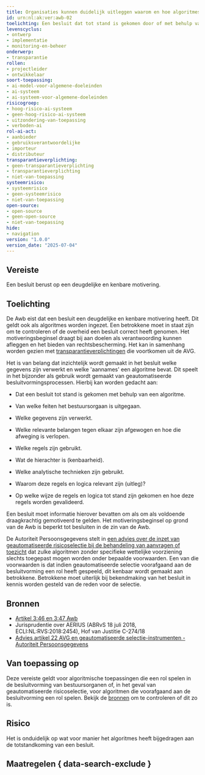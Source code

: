 ```yaml
---
title: Organisaties kunnen duidelijk uitleggen waarom en hoe algoritmes leiden tot een besluit
id: urn:nl:ak:ver:awb-02
toelichting: Een besluit dat tot stand is gekomen door of met behulp van een algoritme of AI-systeem, dient te berusten op een deugdelijke motivering.
levenscyclus:
- ontwerp
- implementatie
- monitoring-en-beheer
onderwerp:
- transparantie
rollen:
- projectleider
- ontwikkelaar
soort-toepassing:
- ai-model-voor-algemene-doeleinden
- ai-systeem
- ai-systeem-voor-algemene-doeleinden
risicogroep:
- hoog-risico-ai-systeem
- geen-hoog-risico-ai-systeem
- uitzondering-van-toepassing
- verboden-ai
rol-ai-act:
- aanbieder
- gebruiksverantwoordelijke
- importeur
- distributeur
transparantieverplichting:
- geen-transparantieverplichting
- transparantieverplichting
- niet-van-toepassing
systeemrisico:
- systeemrisico
- geen-systeemrisico
- niet-van-toepassing
open-source:
- open-source
- geen-open-source
- niet-van-toepassing
hide:
- navigation
version: "1.0.0"
version_date: "2025-07-04"
---
```


<!-- tags -->
## Vereiste
Een besluit berust op een deugdelijke en kenbare motivering.

## Toelichting
De Awb eist dat een besluit een deugdelijke en kenbare motivering heeft. Dit geldt ook als algoritmes worden ingezet. Een betrokkene moet in staat zijn om te controleren of de overheid een besluit correct heeft genomen. Het motiveringsbeginsel draagt bij aan doelen als verantwoording kunnen afleggen en het bieden van rechtsbescherming. Het kan in samenhang worden gezien met [transparantieverplichtingen](avg-07-transparantie-bij-verwerken-persoonsgegevens.md) die voortkomen uit de AVG.

Het is van belang dat inzichtelijk wordt gemaakt in het besluit welke gegevens zijn verwerkt en welke 'aannames' een algoritme bevat. Dit speelt in het bijzonder als gebruik wordt gemaakt van geautomatiseerde besluitvormingsprocessen. Hierbij kan worden gedacht aan:

- Dat een besluit tot stand is gekomen met behulp van een algoritme.

- Van welke feiten het bestuursorgaan is uitgegaan.

- Welke gegevens zijn verwerkt.

- Welke relevante belangen tegen elkaar zijn afgewogen en hoe die afweging is verlopen.

- Welke regels zijn gebruikt.

- Wat de hierachter is (kenbaarheid).

- Welke analytische technieken zijn gebruikt.

- Waarom deze regels en logica relevant zijn (uitleg)?

- Op welke wijze de regels en logica tot stand zijn gekomen en hoe deze regels worden gevalideerd.

Een besluit moet informatie hierover bevatten om als om als voldoende draagkrachtig gemotiveerd te gelden.
Het motiveringsbeginsel op grond van de Awb is beperkt tot besluiten in de zin van de Awb.

De Autoriteit Persoonsgegevens stelt in [een advies over de inzet van geautomatiseerde risicoselectie bij de behandeling van aanvragen of toezicht](https://www.autoriteitpersoonsgegevens.nl/documenten/advies-geautomatiseerde-besluitvorming) dat zulke algoritmen zonder specifieke wettelijke voorziening slechts toegepast mogen worden onder bepaalde voorwaarden. Een van die voorwaarden is dat indien geautomatiseerde selectie voorafgaand aan de besluitvorming een rol heeft gespeeld, dit kenbaar wordt gemaakt aan betrokkene. Betrokkene moet uiterlijk bij bekendmaking van het besluit in kennis worden gesteld van de reden voor de selectie.

## Bronnen
- [Artikel 3:46 en 3:47 Awb](https://wetten.overheid.nl/BWBR0005537/2024-09-01/#Hoofdstuk3_Afdeling3.7_Artikel3:46)
- Jurisprudentie over AERIUS (ABRvS 18 juli 2018, ECLI:NL:RVS:2018:2454), Hof van Justitie C-274/18
- [Advies artikel 22 AVG en geautomatiseerde selectie-instrumenten - Autoriteit Persoonsgegevens](https://www.autoriteitpersoonsgegevens.nl/documenten/advies-geautomatiseerde-besluitvorming)

## Van toepassing op
Deze vereiste geldt voor algoritmische toepassingen die een rol spelen in de besluitvorming van bestuursorganen of, in het geval van geautomatiseerde risicoselectie, voor algoritmen die voorafgaand aan de besluitvorming een rol spelen. Bekijk de [bronnen](https://minbzk.github.io/Algoritmekader/voldoen-aan-wetten-en-regels/vereisten/awb-02-motiveringsbeginsel/index.html#bronnen) om te controleren of dit zo is.

## Risico
Het is onduidelijk op wat voor manier het algoritmes heeft bijgedragen aan de totstandkoming van een besluit.

## Maatregelen { data-search-exclude }

<!-- list_maatregelen vereiste/awb-02-motiveringsbeginsel no-search no-onderwerp no-rol no-levenscyclus -->
